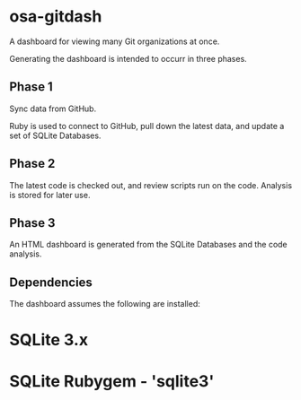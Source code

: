 # osa-gitdash
A dashboard for viewing many Git organizations at once.

Generating the dashboard is intended to occurr in three phases.

## Phase 1

Sync data from GitHub. 

Ruby is used to connect to GitHub, pull down the latest data, and update a set of SQLite Databases.

## Phase 2

The latest code is checked out, and review scripts run on the code. Analysis is stored for later use.

## Phase 3

An HTML dashboard is generated from the SQLite Databases and the code analysis.

## Dependencies

The dashboard assumes the following are installed:

# SQLite 3.x
# SQLite Rubygem - 'sqlite3'
